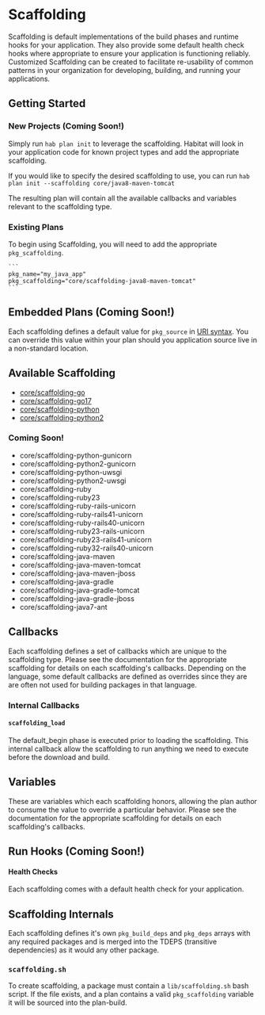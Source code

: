 # Scaffolding

Scaffolding is default implementations of the build phases and runtime hooks for your application. They also provide some default health check hooks where appropriate to ensure your application is functioning reliably. Customized Scaffolding can be created to facilitate re-usability of common patterns in your organization for developing, building, and running your applications.

## Getting Started

### New Projects (Coming Soon!)

Simply run `hab plan init` to leverage the scaffolding. Habitat will look in your application code for known project types and add the appropriate scaffolding.

If you would like to specify the desired scaffolding to use, you can run `hab plan init --scaffolding core/java8-maven-tomcat`

The resulting plan will contain all the available callbacks and variables relevant to the scaffolding type.

### Existing Plans

To begin using Scaffolding, you will need to add the appropriate `pkg_scaffolding`.

    ```
    pkg_name="my_java_app"
    pkg_scaffolding="core/scaffolding-java8-maven-tomcat"
    ```

## Embedded Plans (Coming Soon!)
Each scaffolding defines a default value for `pkg_source` in [URI syntax](https://tools.ietf.org/html/rfc3986). You can override this value within your plan should you application source live in a non-standard location.

## Available Scaffolding

* [core/scaffolding-go](https://github.com/habitat-sh/core-plans/tree/master/scaffolding-go)
* [core/scaffolding-go17](https://github.com/habitat-sh/core-plans/tree/master/scaffolding-go17)
* [core/scaffolding-python](https://github.com/habitat-sh/core-plans/tree/master/scaffolding-python)
* [core/scaffolding-python2](https://github.com/habitat-sh/core-plans/tree/master/scaffolding-python2)

### Coming Soon!

* core/scaffolding-python-gunicorn
* core/scaffolding-python2-gunicorn
* core/scaffolding-python-uwsgi
* core/scaffolding-python2-uwsgi
* core/scaffolding-ruby
* core/scaffolding-ruby23
* core/scaffolding-ruby-rails-unicorn
* core/scaffolding-ruby-rails41-unicorn
* core/scaffolding-ruby-rails40-unicorn
* core/scaffolding-ruby23-rails-unicorn
* core/scaffolding-ruby23-rails41-unicorn
* core/scaffolding-ruby32-rails40-unicorn
* core/scaffolding-java-maven
* core/scaffolding-java-maven-tomcat
* core/scaffolding-java-maven-jboss
* core/scaffolding-java-gradle
* core/scaffolding-java-gradle-tomcat
* core/scaffolding-java-gradle-jboss
* core/scaffolding-java7-ant

## Callbacks
Each scaffolding defines a set of callbacks which are unique to the scaffolding type. Please see the documentation for the appropriate scaffolding for details on each scaffolding's callbacks. Depending on the language, some default callbacks are defined as overrides since they are are often not used for building packages in that language.

### Internal Callbacks

#### `scaffolding_load`

The default_begin phase is executed prior to loading the scaffolding. This internal callback allow the scaffolding to run anything we need to execute before the download and build.

## Variables

These are variables which each scaffolding honors, allowing the plan author to consume the value to override a particular behavior.  Please see the documentation for the appropriate scaffolding for details on each scaffolding's callbacks.

## Run Hooks (Coming Soon!)

#### Health Checks

Each scaffolding comes with a default health check for your application.

## Scaffolding Internals

Each scaffolding defines it's own `pkg_build_deps` and `pkg_deps` arrays with any required packages and is merged into the TDEPS (transitive dependencies) as it would any other package.

### `scaffolding.sh`

To create scaffolding, a package must contain a `lib/scaffolding.sh` bash script. If the file exists, and a plan contains a valid `pkg_scaffolding` variable it will be sourced into the plan-build.
